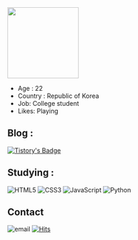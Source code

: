 <img src="https://search.pstatic.net/common/?src=http%3A%2F%2Fblogfiles.naver.net%2F20141018_122%2Fsmartkeiji_1413619433220sSh78_GIF%2Ftumblr_static_tumblr_inline_mqbi1h9k9l1qz4rgp.gif&type=sc960_832_gif" width="160px" height="160px">

<ul>
	<li>Age : 22</li>
	<li>Country : Republic of Korea</li>
	<li>Job: College student</li>
	<li>Likes: Playing</li>
</ul>

<h2>Blog : </h2>

[![Tistory's Badge](https://github-readme-tistory-card.vercel.app/api/badge?name=smcmfmf%20%20&postId=&theme=default)](https://smcmfmf.tistory.com)

<h2>Studying : </h2>

![HTML5](https://img.shields.io/badge/-HTML5-E34F26?style=for-the-badge&logo=HTML5&logoColor=white)
![CSS3](https://img.shields.io/badge/-CSS3-1572B6?style=for-the-badge&logo=CSS3)
![JavaScript](https://img.shields.io/badge/-JavaScript-black?style=for-the-badge&logo=JavaScript)
![Python](https://img.shields.io/badge/-Python-black?style=for-the-badge&logo=Python)

<h2>Contact</h2>

![email](https://img.shields.io/badge/-hk0831bae%40gmail.com-%2379ABFF?style=for-the-badge&logo=Gmail)
[![Hits](https://hits.seeyoufarm.com/api/count/incr/badge.svg?url=https%3A%2F%2Fgithub.com%2Fsmcmfmf&count_bg=%230D008E&title_bg=%239FFF00&icon=github.svg&icon_color=%23FFFFFF&title=hits&edge_flat=false)](https://hits.seeyoufarm.com)
